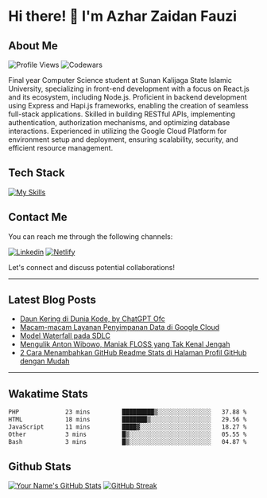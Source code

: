 # Hi there! 👋 I'm Azhar Zaidan Fauzi

## About Me
![Profile Views](https://komarev.com/ghpvc/?username=azhrzf&style=flat-square)
![Codewars](https://www.codewars.com/users/azhrzf/badges/micro)

Final year Computer Science student at Sunan Kalijaga State Islamic University, specializing in front-end development with a focus on React.js and its ecosystem, including Node.js. Proficient in backend development using Express and Hapi.js frameworks, enabling the creation of seamless full-stack applications. Skilled in building RESTful APIs, implementing authentication, authorization mechanisms, and optimizing database interactions. Experienced in utilizing the Google Cloud Platform for environment setup and deployment, ensuring scalability, security, and efficient resource management.

## Tech Stack

[![My Skills](https://skillicons.dev/icons?i=ts,react,nodejs,express,postgres,mongodb,gcp)](https://skillicons.dev)

## Contact Me

You can reach me through the following channels:

[![Linkedin](https://skillicons.dev/icons?i=linkedin)](https://www.linkedin.com/in/azhrzf)
[![Netlify](https://skillicons.dev/icons?i=netlify)](azhrzf.netlify.app)

Let's connect and discuss potential collaborations!

---
## Latest Blog Posts
<!-- BLOG-POST-LIST:START -->
- [Daun Kering di Dunia Kode, by ChatGPT Ofc](https://ziakode.com/nasibmu-programmer/)
- [Macam-macam Layanan Penyimpanan Data di Google Cloud](https://ziakode.com/layanan-penyimpanan-data-di-google-cloud/)
- [Model Waterfall pada SDLC](https://ziakode.com/model-waterfall-sdlc/)
- [Mengulik Anton Wibowo, Maniak FLOSS yang Tak Kenal Jengah](https://ziakode.com/anton-wibowo/)
- [2 Cara Menambahkan GitHub Readme Stats di Halaman Profil GitHub dengan Mudah](https://ziakode.com/menambahkan-github-readme-stats/)
<!-- BLOG-POST-LIST:END -->
---
## Wakatime Stats
<!--START_SECTION:waka-->

```txt
PHP             23 mins         █████████▒░░░░░░░░░░░░░░░   37.88 %
HTML            18 mins         ███████▒░░░░░░░░░░░░░░░░░   29.56 %
JavaScript      11 mins         ████▓░░░░░░░░░░░░░░░░░░░░   18.27 %
Other           3 mins          █▒░░░░░░░░░░░░░░░░░░░░░░░   05.55 %
Bash            3 mins          █▒░░░░░░░░░░░░░░░░░░░░░░░   04.87 %
```

<!--END_SECTION:waka-->

## Github Stats
[![Your Name's GitHub Stats](https://github-readme-stats.vercel.app/api?username=azhrzf&show_icons=true&theme=radical&card_width=250)](https://github.com/azhrzf)
[![GitHub Streak](https://github-readme-streak-stats.herokuapp.com/?user=azhrzf&theme=radical&card_width=350)](https://github.com/azhrzf)
<!-- [![Top Langs](https://github-readme-stats.vercel.app/api/top-langs/?username=azhrzf&layout=compact&theme=radical)](https://github.com/azhrzf) -->
